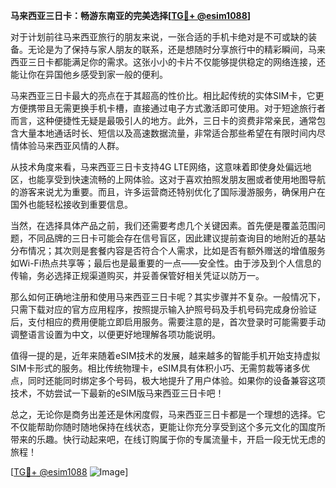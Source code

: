 **马来西亚三日卡：畅游东南亚的完美选择[[TG💪+ @esim1088](https://t.me/s/esim1088)]**

对于计划前往马来西亚旅行的朋友来说，一张合适的手机卡绝对是不可或缺的装备。无论是为了保持与家人朋友的联系，还是想随时分享旅行中的精彩瞬间，马来西亚三日卡都能满足你的需求。这张小小的卡片不仅能够提供稳定的网络连接，还能让你在异国他乡感受到家一般的便利。

马来西亚三日卡最大的亮点在于其超高的性价比。相比起传统的实体SIM卡，它更方便携带且无需更换手机卡槽，直接通过电子方式激活即可使用。对于短途旅行者而言，这种便捷性无疑是最吸引人的地方。此外，三日卡的资费非常亲民，通常包含大量本地通话时长、短信以及高速数据流量，非常适合那些希望在有限时间内尽情体验马来西亚风情的人群。

从技术角度来看，马来西亚三日卡支持4G LTE网络，这意味着即使身处偏远地区，也能享受到快速流畅的上网体验。这对于喜欢拍照发朋友圈或者使用地图导航的游客来说尤为重要。而且，许多运营商还特别优化了国际漫游服务，确保用户在国外也能轻松接收到重要信息。

当然，在选择具体产品之前，我们还需要考虑几个关键因素。首先便是覆盖范围问题，不同品牌的三日卡可能会存在信号盲区，因此建议提前查询目的地附近的基站分布情况；其次则是套餐内容是否符合个人需求，比如是否有额外赠送的增值服务如Wi-Fi热点共享等；最后也是最重要的一点——安全性。由于涉及到个人信息的传输，务必选择正规渠道购买，并妥善保管好相关凭证以防万一。

那么如何正确地注册和使用马来西亚三日卡呢？其实步骤并不复杂。一般情况下，只需下载对应的官方应用程序，按照提示输入护照号码及手机号码完成身份验证后，支付相应的费用便能立即启用服务。需要注意的是，首次登录时可能需要手动调整语言设置为中文，以便更好地理解各项功能说明。

值得一提的是，近年来随着eSIM技术的发展，越来越多的智能手机开始支持虚拟SIM卡形式的服务。相比传统物理卡，eSIM具有体积小巧、无需剪裁等诸多优点，同时还能同时绑定多个号码，极大地提升了用户体验。如果你的设备兼容这项技术，不妨尝试一下最新的eSIM版马来西亚三日卡吧！

总之，无论你是商务出差还是休闲度假，马来西亚三日卡都是一个理想的选择。它不仅能帮助你随时随地保持在线状态，更能让你充分享受到这个多元文化的国度所带来的乐趣。快行动起来吧，在线订购属于你的专属流量卡，开启一段无忧无虑的旅程！

[[TG💪+ @esim1088](https://t.me/s/esim1088) ![Image](https://i.postimg.cc/4NQfJmqS/Snipaste-2025-05-13-00-14-12.png)]